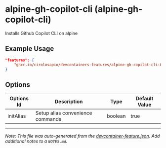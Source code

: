 
# alpine-gh-copilot-cli (alpine-gh-copilot-cli)

Installs Github Copilot CLI on alpine

## Example Usage

```json
"features": {
    "ghcr.io/cirolosapio/devcontainers-features/alpine-gh-copilot-cli:0": {}
}
```

## Options

| Options Id | Description | Type | Default Value |
|-----|-----|-----|-----|
| initAlias | Setup alias convenience commands | boolean | true |



---

_Note: This file was auto-generated from the [devcontainer-feature.json](https://github.com/cirolosapio/devcontainers-features/blob/main/src/alpine-gh-copilot-cli/devcontainer-feature.json).  Add additional notes to a `NOTES.md`._

